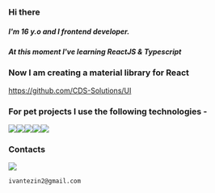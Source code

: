 
### Hi there 
##### I'm 16 y.o and I frontend developer.
##### At this moment I've learning ReactJS & Typescript 

### Now I am creating a material library for React
https://github.com/CDS-Solutions/UI

### For pet projects I use the following technologies -

<img src="https://img.shields.io/badge/TypeScript-007ACC?style=for-the-badge&logo=typescript&logoColor=white"/><img src="https://img.shields.io/badge/React-20232A?style=for-the-badge&logo=react&logoColor=61DAFB"/><img src="https://img.shields.io/badge/Redux-593D88?style=for-the-badge&logo=redux&logoColor=white"/><img src="https://img.shields.io/badge/Material%20UI-007FFF?style=for-the-badge&logo=mui&logoColor=white"/><img src="https://img.shields.io/badge/styled--components-DB7093?style=for-the-badge&logo=styled-components&logoColor=white"/>

### Contacts
<img  src="https://img.shields.io/badge/Gmail-D14836?style=for-the-badge&logo=gmail&logoColor=white" />

    ivantezin2@gmail.com

